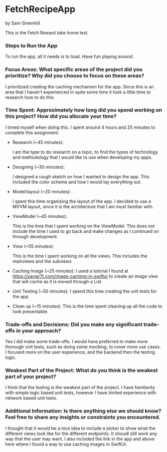 # FetchRecipeApp

by Sam Greenhill

This is the Fetch Reward take home test. 

### Steps to Run the App
To run the app, all it needs is to load. Have fun playing around. 

### Focus Areas: What specific areas of the project did you prioritize? Why did you choose to focus on these areas?

I prioritized creating the caching mechanism for the app. Since this is an area that I haven't experienced in quite some time it took a little time to research how to do this. 

### Time Spent: Approximately how long did you spend working on this project? How did you allocate your time?
I timed myself when doing this. I spent around 4 hours and 25 minutes to complete this assignment. 
* Research (~45 minutes):

  I am the type to do research on a topic, to find the types of technology and methodology that I would like to use when developing my apps.
  
* Designing (~30 minutes):

  I designed a rough sketch on how I wanted to design the app. This included the color scheme and how I would lay everything out.
  
* Model/layout (~20 minutes):

  I spent this time organizing the layout of the app. I decided to use a MVVM layout, since it is the architecture that I am most familiar with.
  
* ViewModel (~45 minutes):

  This is the time that I spent working on the ViewModel. This does not include the time I used to go back and make changes as I continued on through development.

* View (~55 minutes):

  This is the time I spent working on all the views. This includes the mainviews and the subviews

* Caching Image (~25 minutes):
  I used a tutorial I found at https://xavier7t.com/image-caching-in-swiftui to create an image view that will cache as it is moved through a List.

* Unit Testing (~30 minutes):
  I spend this time creating the unit tests for the app.

* Clean up (~15 minutes):
  This is the time spent cleaning up all the code to look presentable. 

### Trade-offs and Decisions: Did you make any significant trade-offs in your approach?
Yes I did make some trade-offs. I would have preferred to make more thorough unit tests, such as doing some mocking, to cover more use cases. I focused more on the user experience, 
and the backend then the testing logic.

### Weakest Part of the Project: What do you think is the weakest part of your project?
I think that the testing is the weakest part of the project. I have familiarity with simple logic based unit tests, however I have limited experience with network based unit tests. 

### Additional Information: Is there anything else we should know? Feel free to share any insights or constraints you encountered.
I thought that it would be a nice idea to include a picker to show what the different views look like for the different endpoints. It shoudl still work any way that the user may want. 
I also included the link in the app and above here where I found a way to use caching images in SwiftUI. 
